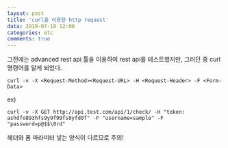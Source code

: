 ```yaml
---
layout: post
title: 'curl을 이용한 http request'
data: 2019-07-10 12:00
categories: etc
comments: true
---
```


그전에는 advanced rest api 툴을 이용하여 rest api를 테스트했지만, 그러던 중 curl 명령어를 알게 되었다.

```curl -v -X <Request-Method><Request-URL> -H <Request-Header> -F <Form-Data>```

ex)

```curl -v -X GET http://api.test.com/api/1/check/ -H "token: ashdfo893hfs9y9f99fs8yfd0f" -F "username=sample" -F "password=p@$$\0rd"```

헤더와 폼 파라미터 넣는 양식이 다르므로 주의!

